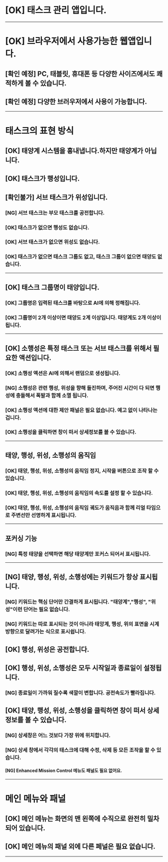 # [OK] 태스크 관리 앱입니다.

---

# [OK] 브라우저에서 사용가능한 웹앱입니다.
## [확인 예정] PC, 태블릿, 휴대폰 등 다양한 사이즈에서도 쾌적하게 볼 수 있습니다.
## [확인 예정] 다양한 브러우저에서 사용이 가능합니다.

---

# 태스크의 표현 방식
## [OK] 태양계 시스템을 흉내냅니다.하지만 태양계가 아닙니다.
## [OK] 태스크가 행성입니다.
## [확인불가] 서브 태스크가 위성입니다.
### [NG] 서브 태스크는 부모 태스크를 공전합니다.
### [OK] 태스크가 없으면 행성도 없습니다.
### [OK] 서브 태스크가 없으면 위성도 없습니다.
### [OK] 태스크가 없으면 태스크 그룹도 없고, 태스크 그룹이 없으면 태양도 없습니다.

---

## [OK] 태스크 그룹명이 태양입니다.
### [OK] 그룹명은 입력된 태스크를 바탕으로 AI에 의해 정해집니다.
### [OK] 그룹명이 2개 이상이면 태양도 2계 이상입니다. 태양계도 2개 이상이 됩니다.

---

## [OK] 소행성은 특정 태스크 또는 서브 태스크를 위해서 필요한 액션입니다.
### [OK] 소행성 액션은 AI에 의해서 랜덤으로 생성됩니다.
### [NG] 소행성은 관련 행성, 위성을 향해 돌진하며, 주어진 시간이 다 되면 행성에 충돌해서 폭발과 함께 소멸 됩니다.
### [OK] 소행성 액션에 대한 제안 패널은 필요 없습니다. 예고 없이 나타나는 겁니다.
### [OK] 소행성을 클릭하면 창이 떠서 상세정보를 볼 수 있습니다.

---

## 태양, 행성, 위성, 소행성의 움직임
### [OK] 태양, 행성, 위성, 소행성의 움직임 정지, 시작을 버튼으로 조작 할 수 있습니다.
### [OK] 태양, 행성, 위성, 소행성의 움직임의 속도를 설정 할 수 있습니다.
### [OK] 태양, 행성, 위성, 소행성의 움직임 궤도가 움직음과 함께 리얼 타임으로 주변선만 선명하게 표시됩니다.

---

## 포커싱 기능
### [NG] 특정 태양을 선택하면 해당 태양계만 포커스 되어서 표시됩니다.

---

## [NG] 태양, 행성, 위성, 소행성에는 키워드가 항상 표시됩니다.
### [NG] 키워드는 핵심 단어만 간결하게 표시됩니다. "태양계","행성", "위성"이런 단어는 필요 없습니다.
### [NG] 키워드는 따로 표시되는 것이 아니라 태앙계, 행성, 위의 표면을 시계방향으로 달려가는 식으로 표시쉽니다.
## [OK] 행성, 위성은 공전합니다.
## [OK] 행성, 위성, 소행성은 모두 시작일과 종료일이 설정됩니다.
### [NG] 종료일이 가까워 질수록 색깔이 변합니다. 공전속도가 빨라집니다.
## [OK] 태양, 행성, 위성, 소행성을 클릭하면 창이 떠서 상세정보를 볼 수 있습니다.
### [NG] 상세창은 어느 것보다 가장 위에 위치합니다.
### [NG] 상세 창에서 각각의 태스크에 대해 수정, 삭제 등 모든 조작을 할 수 있습니다. 
#### [NG] Enhanced Mission Control 메뉴도 패널도 필요 없어요.
---

# 메인 메뉴와 패널
## [OK] 메인 메뉴는 화면의 맨 왼쪽에 수직으로 완전히 밀차되어 있습니다.
## [OK] 메인 메뉴의 패널 외에 다른 페널은 필요 없습니다.

---

